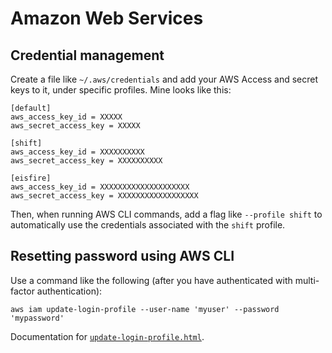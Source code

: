 # Amazon Web Services

## Credential management

Create a file like `~/.aws/credentials` and add your AWS Access and secret keys to it, under specific profiles.
Mine looks like this:

```
[default]
aws_access_key_id = XXXXX
aws_secret_access_key = XXXXX

[shift]
aws_access_key_id = XXXXXXXXXX
aws_secret_access_key = XXXXXXXXXX

[eisfire]
aws_access_key_id = XXXXXXXXXXXXXXXXXXXX 
aws_secret_access_key = XXXXXXXXXXXXXXXXXX
```

Then, when running AWS CLI commands, add a flag like `--profile shift` to automatically use the credentials associated with the `shift` profile.

## Resetting password using AWS CLI

Use a command like the following (after you have authenticated with multi-factor authentication):

```
aws iam update-login-profile --user-name 'myuser' --password 'mypassword'
```

Documentation for [`update-login-profile.html`](https://awscli.amazonaws.com/v2/documentation/api/latest/reference/iam/update-login-profile.html).

